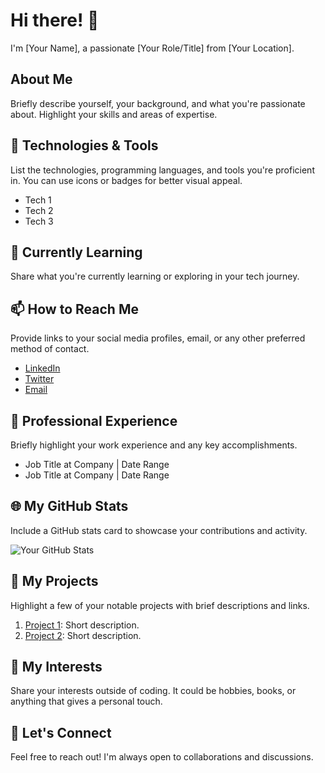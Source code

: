 # Hi there! 👋

I'm [Your Name], a passionate [Your Role/Title] from [Your Location].

## About Me

Briefly describe yourself, your background, and what you're passionate about. Highlight your skills and areas of expertise.

## 🔧 Technologies & Tools

List the technologies, programming languages, and tools you're proficient in. You can use icons or badges for better visual appeal.

- Tech 1
- Tech 2
- Tech 3

## 🌱 Currently Learning

Share what you're currently learning or exploring in your tech journey.

## 📫 How to Reach Me

Provide links to your social media profiles, email, or any other preferred method of contact.

- [LinkedIn](https://www.linkedin.com/in/yourusername/)
- [Twitter](https://twitter.com/yourusername)
- [Email](mailto:you@example.com)

## 💼 Professional Experience

Briefly highlight your work experience and any key accomplishments.

- Job Title at Company | Date Range
- Job Title at Company | Date Range

## 🌐 My GitHub Stats

Include a GitHub stats card to showcase your contributions and activity.

![Your GitHub Stats](https://github-readme-stats.vercel.app/api?username=yourusername&show_icons=true&count_private=true&hide=contribs,prs)

## 🚀 My Projects

Highlight a few of your notable projects with brief descriptions and links.

1. [Project 1](https://github.com/yourusername/project1): Short description.
2. [Project 2](https://github.com/yourusername/project2): Short description.

## 🌟 My Interests

Share your interests outside of coding. It could be hobbies, books, or anything that gives a personal touch.

## 🤝 Let's Connect

Feel free to reach out! I'm always open to collaborations and discussions.

